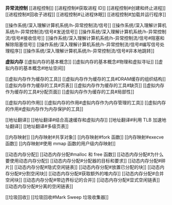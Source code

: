 




**异常流控制**
[[进程控制]]
[[进程控制#获取进程 ID]]
[[进程控制#创建和终止进程]]
[[进程控制#回收子进程]]
[[进程控制#让进程休眠]]
[[进程控制#加载并运行程序]]

[[操作系统/深入理解计算机系统/h-异常控制流/信号]]
[[操作系统/深入理解计算机系统/h-异常控制流/信号#发送信号]]
[[操作系统/深入理解计算机系统/h-异常控制流/信号#接收信号]]
[[操作系统/深入理解计算机系统/h-异常控制流/信号#阻塞和解除阻塞信号]]
[[操作系统/深入理解计算机系统/h-异常控制流/信号#编写信号处理程序]]
[[操作系统/深入理解计算机系统/h-异常控制流/信号#非本地跳转]]

**虚拟内存**
[[虚拟内存的基本概念]]
[[虚拟内存的基本概念#物理和虚拟寻址]]
[[虚拟内存的基本概念#地址空间]]

[[虚拟内存作为缓存的工具]]
[[虚拟内存作为缓存的工具#DRAM缓存的组织结构]]
[[虚拟内存作为缓存的工具#页表]]
[[虚拟内存作为缓存的工具#缺页]]
[[虚拟内存作为缓存的工具#分配页面]]
[[虚拟内存作为缓存的工具#局部性]]

[[虚拟内存的作用]]
[[虚拟内存的作用#虚拟内存作为内存管理的工具]]
[[虚拟内存的作用#虚拟内存作为内存保护的工具]]

[[地址翻译]]
[[地址翻译#结合高速缓存和虚拟内存]]
[[地址翻译#利用 TLB 加速地址翻译]]
[[地址翻译#多级页表]]

[[内存映射]]
[[内存映射#共享对象]]
[[内存映射#fork 函数]]
[[内存映射#execve 函数]]
[[内存映射#使用 mmap 函数的用户级内存映射]]

[[动态内存分配]]
[[动态内存分配#malloc 和 free 函数]]
[[动态内存分配#为什么要使用动态内存分配]]
[[动态内存分配#分配器的目标和要求]]
[[动态内存分配#碎片]]
[[动态内存分配#隐式空闲链表]]
[[动态内存分配#放置已分配的块]]
[[动态内存分配#分割空闲块]]
[[动态内存分配#获取额外的堆内存]]
[[动态内存分配#合并空闲块]]
[[动态内存分配#带边界标记的合并]]
[[动态内存分配#显式空闲链表]]
[[动态内存分配#分离的空闲链表]]

[[垃圾回收]]
[[垃圾回收#Mark Sweep 垃圾收集器]]












